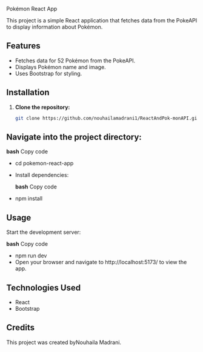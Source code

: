  Pokémon React App

This project is a simple React application that fetches data from the PokeAPI to display information about Pokémon.

## Features

- Fetches data for 52 Pokémon from the PokeAPI.
- Displays Pokémon name and image.
- Uses Bootstrap for styling.

## Installation

1. **Clone the repository:**

   ```bash
   git clone https://github.com/nouhailamadrani1/ReactAndPok-monAPI.git
## Navigate into the project directory:

   **bash**
 Copy code
- cd pokemon-react-app
- Install dependencies: 
  
  **bash**
   Copy code
- npm install

## Usage
Start the development server:

  **bash**
 Copy code
- npm run dev
- Open your browser and navigate to http://localhost:5173/ to view the app.

## Technologies Used
- React
- Bootstrap

## Credits
This project was created byNouhaila Madrani.

